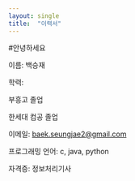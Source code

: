 ```yaml
---
layout: single
title:  "이력서"
---
```


#안녕하세요

이름: 백승재

학력: 

부흥고 졸업

한세대 컴공 졸업

이메일: baek.seungjae2@gmail.com

프로그래밍 언어: c, java, python

자격증: 정보처리기사
